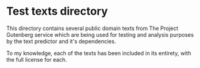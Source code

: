 # Test texts directory

This directory contains several public domain texts from The Project Gutenberg service which are being used for testing
and analysis purposes by the text predictor and it's dependencies.

To my knowledge, each of the texts has been included in its entirety, with the full license for each.